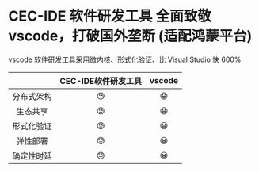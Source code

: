 # CEC-IDE 软件研发工具 全面致敬vscode，打破国外垄断 (适配鸿蒙平台)

vscode 软件研发工具采用微内核、形式化验证、比 Visual Studio 快 600%

| | CEC-IDE软件研发工具 | vscode |
| :-----:| :----: | :----: |
|分布式架构 |😓|😀|
| 生态共享 |😓|😀|
|形式化验证|😓|😀|
|弹性部署|😓|😀|
|确定性时延|😓|😀|
